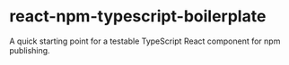 # react-npm-typescript-boilerplate
A quick starting point for a testable TypeScript React component for npm publishing.
